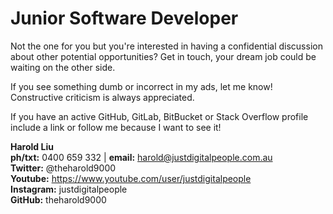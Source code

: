 # Junior Software Developer



Not the one for you but you're interested in having a confidential discussion about other potential opportunities? Get in touch, your dream job could be waiting on the other side.

If you see something dumb or incorrect in my ads, let me know! Constructive criticism is always appreciated.

If you have an active GitHub, GitLab, BitBucket or Stack Overflow profile include a link or follow me because I want to see it!

**Harold Liu**</br>
**ph/txt:** 0400 659 332 | **email:** harold@justdigitalpeople.com.au</br>
**Twitter:** @theharold9000</br>
**Youtube:** https://www.youtube.com/user/justdigitalpeople</br>
**Instagram:** justdigitalpeople</br>
**GitHub:** theharold9000</br>